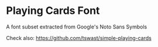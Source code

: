 # Playing Cards Font

A font subset extracted from Google's Noto Sans Symbols

Check also: https://github.com/tswast/simple-playing-cards